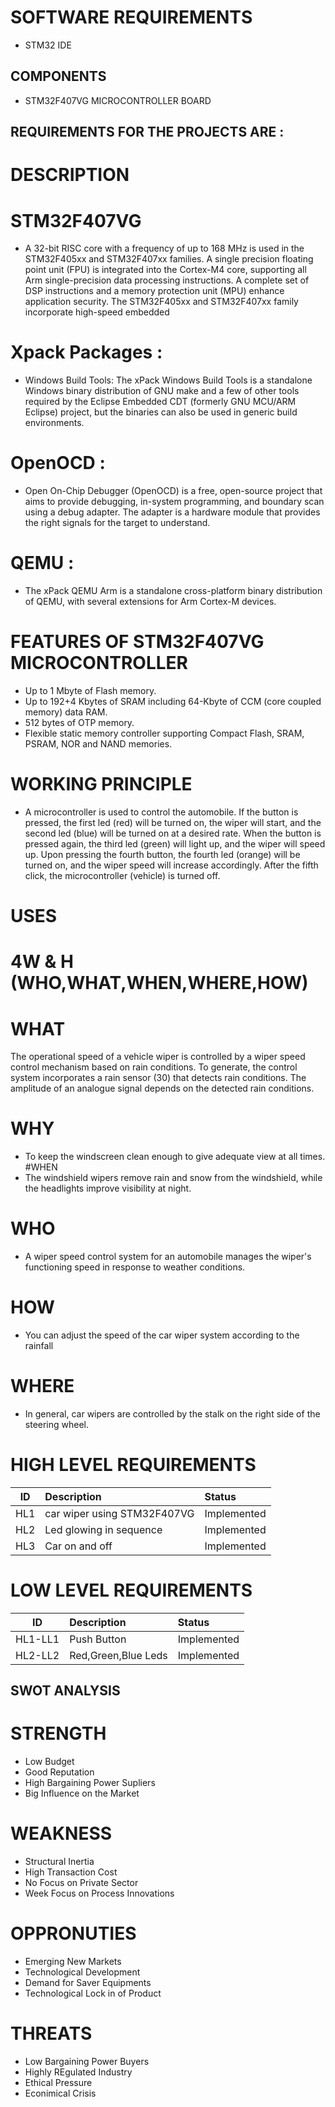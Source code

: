 # SOFTWARE REQUIREMENTS
* STM32 IDE 
## COMPONENTS 
* STM32F407VG MICROCONTROLLER BOARD
## REQUIREMENTS FOR THE PROJECTS ARE :
# DESCRIPTION
# STM32F407VG
* A 32-bit RISC core with a frequency of up to 168 MHz is used in the STM32F405xx and STM32F407xx families. A single precision floating point unit (FPU) is integrated into the Cortex-M4 core, supporting all Arm single-precision data processing instructions. A complete set of DSP instructions and a memory protection unit (MPU) enhance application security. The STM32F405xx and STM32F407xx family incorporate high-speed embedded 
# Xpack Packages :
* Windows Build Tools:
The xPack Windows Build Tools is a standalone Windows binary distribution of GNU make and a few of other tools required by the Eclipse Embedded CDT (formerly GNU MCU/ARM Eclipse) project, but the binaries can also be used in generic build environments.
# OpenOCD :
* Open On-Chip Debugger (OpenOCD) is a free, open-source project that aims to provide debugging, in-system programming, and boundary scan using a debug adapter. The adapter is a hardware module that provides the right signals for the target to understand.
# QEMU :
* The xPack QEMU Arm is a standalone cross-platform binary distribution of QEMU, with several extensions for Arm Cortex-M devices.
# FEATURES OF STM32F407VG MICROCONTROLLER
 * Up to 1 Mbyte of Flash memory.
 * Up to 192+4 Kbytes of SRAM including 64-Kbyte of CCM (core coupled memory) data RAM.
 * 512 bytes of OTP memory.
 * Flexible static memory controller supporting Compact Flash, SRAM, PSRAM, NOR and NAND memories.
# WORKING PRINCIPLE
 * A microcontroller is used to control the automobile. If the button is pressed, the first led (red) will be turned on, the wiper will start, and the second led (blue) will be turned on at a desired rate. When the button is pressed again, the third led (green) will light up, and the wiper will speed up. Upon pressing the fourth button, the fourth led (orange) will be turned on, and the wiper speed will increase accordingly. After the fifth click, the microcontroller (vehicle) is turned off.
# USES

# 4W & H (WHO,WHAT,WHEN,WHERE,HOW)
# WHAT
The operational speed of a vehicle wiper is controlled by a wiper speed control mechanism based on rain conditions. To generate, the control system incorporates a rain sensor (30) that detects rain conditions. The amplitude of an analogue signal depends on the detected rain conditions.
# WHY
* To keep the windscreen clean enough to give adequate view at all times.
#WHEN
* The windshield wipers remove rain and snow from the windshield, while the headlights improve visibility at night.
# WHO
* A wiper speed control system for an automobile manages the wiper's functioning speed in response to weather conditions.
# HOW
* You can adjust the speed of the car wiper system according to the rainfall
# WHERE
* In general, car wipers are controlled by the stalk on the right side of the steering wheel.
# HIGH LEVEL REQUIREMENTS
| ID | Description | Status |
| ---|:------------|:-------|
| HL1 | car wiper using STM32F407VG | Implemented |
| HL2 | Led glowing in sequence| Implemented |
| HL3 | Car on and off | Implemented |
# LOW LEVEL REQUIREMENTS
| ID | Description | Status |
| ---|:------------|:-------|
| HL1-LL1 | Push Button | Implemented | 
| HL2-LL2 | Red,Green,Blue Leds | Implemented |
## SWOT ANALYSIS
# STRENGTH
* Low Budget
* Good Reputation
* High Bargaining Power Supliers
* Big Influence on the Market
# WEAKNESS
* Structural Inertia
* High Transaction Cost
* No Focus on Private Sector
* Week Focus on Process Innovations
# OPPRONUTIES
* Emerging New Markets 
* Technological Development
* Demand for Saver Equipments
* Technological Lock in of Product
# THREATS
* Low Bargaining Power Buyers
* Highly REgulated Industry
* Ethical Pressure
* Econimical Crisis



